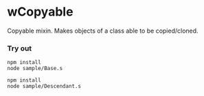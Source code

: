 # wCopyable

Copyable mixin. Makes objects of a class able to be copied/cloned.

### Try out
```
npm install
node sample/Base.s
```
```
npm install
node sample/Descendant.s
```







